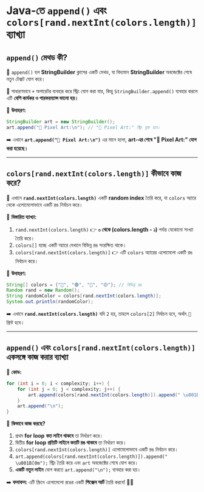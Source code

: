 # **Java-তে `append()` এবং `colors[rand.nextInt(colors.length)]` ব্যাখ্যা**

## **`append()` মেথড কী?**

🔹 `append()` হল **StringBuilder** ক্লাসের একটি মেথড, যা বিদ্যমান **StringBuilder** অবজেক্টের শেষে নতুন টেক্সট যোগ করে।

🔹 সাধারণভাবে `+` অপারেটর ব্যবহার করে স্ট্রিং যোগ করা যায়, কিন্তু `StringBuilder.append()` ব্যবহার করলে এটি **বেশি কার্যকর ও পারফরম্যান্স ভালো হয়।**

📌 **উদাহরণ:**
```java
StringBuilder art = new StringBuilder();
art.append("🎨 Pixel Art:\n"); // "🎨 Pixel Art:" স্ট্রিং যুক্ত হবে।
```
➡️ এখানে **`art.append("🎨 Pixel Art:\n")`** এর মানে হলো, **art-এর শেষে "🎨 Pixel Art:" যোগ করা হয়েছে।**

---
## **`colors[rand.nextInt(colors.length)]` কীভাবে কাজ করে?**

🔹 এখানে **`rand.nextInt(colors.length)`** একটি **random index** তৈরি করে, যা `colors` অ্যারে থেকে এলোমেলোভাবে একটি রঙ নির্বাচন করে।

📌 **বিস্তারিত ব্যাখ্যা:**
1. `rand.nextInt(colors.length)` 👉 **০ থেকে (colors.length - ১)** পর্যন্ত যেকোনো সংখ্যা তৈরি করে।
2. `colors[]` হচ্ছে একটি অ্যারে যেখানে বিভিন্ন রঙ সংরক্ষিত থাকে।
3. `colors[rand.nextInt(colors.length)]` 👉 এটি `colors` অ্যারের এলোমেলো একটি রঙ নির্বাচন করে।

📌 **উদাহরণ:**
```java
String[] colors = {"🔴", "🟢", "🔵", "🟡"}; // বিভিন্ন রঙ
Random rand = new Random();
String randomColor = colors[rand.nextInt(colors.length)];
System.out.println(randomColor);
```
➡️ এখানে **`rand.nextInt(colors.length)`** যদি `2` হয়, তাহলে `colors[2]` নির্বাচন হবে, অর্থাৎ `🔵` প্রিন্ট হবে।

---
## **`append()` এবং `colors[rand.nextInt(colors.length)]` একসঙ্গে কাজ করার ব্যাখ্যা**

📌 **কোড:**
```java
for (int i = 0; i < complexity; i++) {
    for (int j = 0; j < complexity; j++) {
        art.append(colors[rand.nextInt(colors.length)]).append(" \u001B[0m");
    }
    art.append("\n");
}
```

📌 **কিভাবে কাজ করছে?**
1. প্রথম **for loop** **কত লাইন থাকবে** তা নির্ধারণ করে।
2. দ্বিতীয় **for loop** **প্রতিটি লাইনে কতটি রঙ থাকবে** তা নির্ধারণ করে।
3. `colors[rand.nextInt(colors.length)]` এলোমেলোভাবে একটি রঙ নির্বাচন করে।
4. `art.append(colors[rand.nextInt(colors.length)]).append(" \u001B[0m");` স্ট্রিং তৈরি করে এবং `art` অবজেক্টের শেষে যোগ করে।
5. **একটি নতুন লাইন** যোগ করতে `art.append("\n");` ব্যবহার করা হয়।

➡️ **ফলাফল:** এটি স্ক্রিনে এলোমেলো রঙের একটি **পিক্সেল আর্ট** তৈরি করবে! 🎨✨

